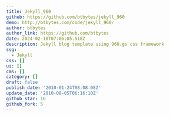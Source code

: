 ```yaml
---
title: Jekyll_960
github: https://github.com/btbytes/jekyll_960
demo: http://btbytes.com/code/jekyll_960/
author: btbytes
author_link: https://github.com/btbytes
date: 2024-02-18T07:06:05.518Z
description: Jekyll blog template using 960.gs css framework
ssg:
  - Jekyll
css: []
ui: []
cms: []
category: []
draft: false
publish_date: '2010-01-24T08:08:08Z'
update_date: '2010-08-05T06:16:10Z'
github_star: 16
github_fork: 5
---
```


